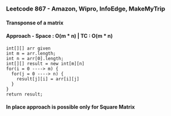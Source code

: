 ### Leetcode 867 - Amazon, Wipro, InfoEdge, MakeMyTrip
#### Transponse of a matrix

#### Approach - Space : O(m * n) | TC : O(m * n)
  ```
  int[][] arr given
  int m = arr.length;
  int n = arr[0].length;
  int[][] result = new int[m][n]
  for(i = 0 ----> m) {
    for(j = 0 ----> n) {
      result[j][i] = arr[i][j]
    }
  }
  return result;
  ```
#### In place approach is possible only for Square Matrix
